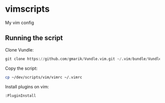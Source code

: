 # vimscripts
My vim config

## Running the script

Clone Vundle: 

```python
git clone https://github.com/gmarik/Vundle.vim.git ~/.vim/bundle/Vundle.vim
```

Copy the script:

```bash
cp ~/dev/scripts/vim/vimrc ~/.vimrc
```

Install plugins on vim: 

```vim
:PluginInstall
```
